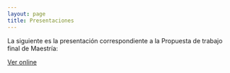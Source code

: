 ```yaml
---
layout: page
title: Presentaciones
---
```

La siguiente es la presentación correspondiente a la Propuesta de trabajo final de Maestría:

[Ver online](http://uskategi.github.io/presentacionDeDiego/#/1)